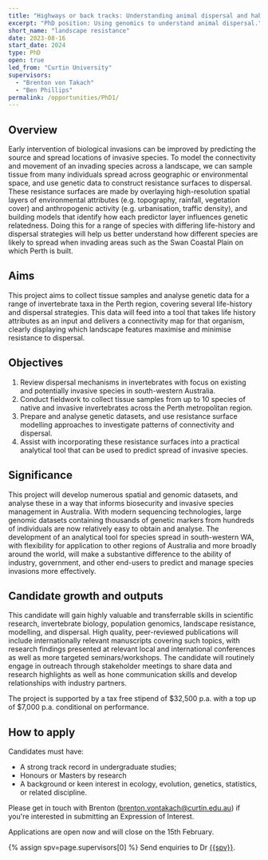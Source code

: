 ```yaml
---
title: "Highways or back tracks: Understanding animal dispersal and habitat connectivity using genomic data"
excerpt: "PhD position: Using genomics to understand animal dispersal."
short_name: "landscape resistance"
date: 2023-08-16
start_date: 2024
type: PhD
open: true
led_from: "Curtin University"
supervisors:
  - "Brenton von Takach"
  - "Ben Phillips"
permalink: /opportunities/PhD1/
---
```


## Overview

Early intervention of biological invasions can be improved by predicting the source and spread locations of invasive species. To model the connectivity and movement of an invading species across a landscape, we can sample tissue from many individuals spread across geographic or environmental space, and use genetic data to construct resistance surfaces to dispersal. These resistance surfaces are made by overlaying high-resolution spatial layers of environmental attributes (e.g. topography, rainfall, vegetation cover) and anthropogenic activity (e.g. urbanisation, traffic density), and building models that identify how each predictor layer influences genetic relatedness. Doing this for a range of species with differing life-history and dispersal strategies will help us better understand how different species are likely to spread when invading areas such as the Swan Coastal Plain on which Perth is built.

## Aims

This project aims to collect tissue samples and analyse genetic data for a range of invertebrate taxa in the Perth region, covering several life-history and dispersal strategies. This data will feed into a tool that takes life history attributes as an input and delivers a connectivity map for that organism, clearly displaying which landscape features maximise and minimise resistance to dispersal.

## Objectives

1.	Review dispersal mechanisms in invertebrates with focus on existing and potentially invasive species in south-western Australia.
2.	Conduct fieldwork to collect tissue samples from up to 10 species of native and invasive invertebrates across the Perth metropolitan region.
3.	Prepare and analyse genetic datasets, and use resistance surface modelling approaches to investigate patterns of connectivity and dispersal.
4.	Assist with incorporating these resistance surfaces into a practical analytical tool that can be used to predict spread of invasive species.

## Significance

This project will develop numerous spatial and genomic datasets, and analyse these in a way that informs biosecurity and invasive species management in Australia. With modern sequencing technologies, large genomic datasets containing thousands of genetic markers from hundreds of individuals are now relatively easy to obtain and analyse. The development of an analytical tool for species spread in south-western WA, with flexibility for application to other regions of Australia and more broadly around the world, will make a substantive difference to the ability of industry, government, and other end-users to predict and manage species invasions more effectively.

## Candidate growth and outputs

This candidate will gain highly valuable and transferrable skills in scientific research, invertebrate biology, population genomics, landscape resistance, modelling, and dispersal. High quality, peer-reviewed publications will include internationally relevant manuscripts covering such topics, with research findings presented at relevant local and international conferences as well as more targeted seminars/workshops. The candidate will routinely engage in outreach through stakeholder meetings to share data and research highlights as well as hone communication skills and develop relationships with industry partners.

The project is supported by a tax free stipend of \$32,500 p.a. with a top up of \$7,000 p.a. conditional on performance. 

## How to apply

Candidates must have:

- A strong track record in undergraduate studies;
- Honours or Masters by research
- A background or keen interest in ecology, evolution, genetics, statistics, or related discipline.

Please get in touch with Brenton (brenton.vontakach@curtin.edu.au) if you're interested in submitting an Expression of Interest.

Applications are open now and will close on the 15th February.

{% assign spv=page.supervisors[0] %}
Send enquiries to Dr <a href="mailto:{{site.data.authors[spv].email}}">{{spv}}</a>.